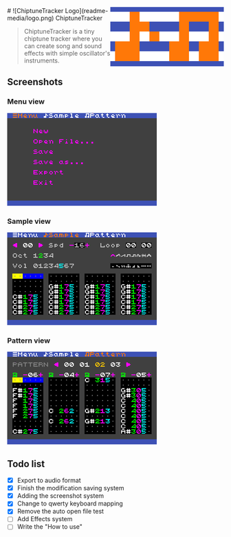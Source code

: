 <img src="readme-media/logo-high.png" align="right" />
# ![ChiptuneTracker Logo](readme-media/logo.png) ChiptuneTracker

> ChiptuneTracker is a tiny chiptune tracker where you can create song and sound effects with simple oscillator's instruments.

## Screenshots

### Menu view

![Maze example](readme-media/screenshot-menu-view.png)

### Sample view

![Maze example](readme-media/screenshot-sample-view.png)

### Pattern view

![Maze example](readme-media/screenshot-pattern-view.png)

## Todo list

- [x] Export to audio format
- [x] Finish the modification saving system
- [x] Adding the screenshot system
- [x] Change to qwerty keyboard mapping
- [x] Remove the auto open file test
- [ ] Add Effects system
- [ ] Write the "How to use"